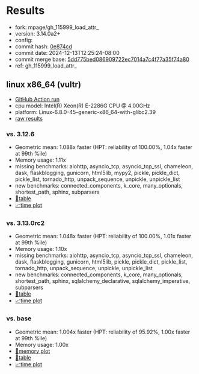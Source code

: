 # Results

- fork: mpage/gh_115999_load_attr_
- version: 3.14.0a2+
- config: 
- commit hash: [0e874cd](https://github.com/mpage/cpython/commit/0e874cd)
- commit date: 2024-12-13T12:25:24-08:00
- commit merge base: [5dd775bed086909722ec7014a7c4f77a35f74a80](https://github.com/python/cpython/commit/5dd775bed086909722ec7014a7c4f77a35f74a80)
- ref: gh_115999_load_attr_

## linux x86_64 (vultr)

- [GitHub Action run](https://github.com/facebookexperimental/free-threading-benchmarking/actions/runs/12322649011)
- cpu model: Intel(R) Xeon(R) E-2286G CPU @ 4.00GHz
- platform: Linux-6.8.0-45-generic-x86_64-with-glibc2.39
- [raw results](bm-20241213-vultr-x86_64-mpage-gh_115999_load_attr_-3.14.0a2%2B-0e874cd.json)

### vs. 3.12.6

- Geometric mean: 1.088x faster (HPT: reliability of 100.00%, 1.04x faster at 99th %ile)
- Memory usage: 1.11x
- missing benchmarks: aiohttp, asyncio_tcp, asyncio_tcp_ssl, chameleon, dask, flaskblogging, gunicorn, html5lib, mypy2, pickle, pickle_dict, pickle_list, tornado_http, unpack_sequence, unpickle, unpickle_list
- new benchmarks: connected_components, k_core, many_optionals, shortest_path, sphinx, subparsers
- [📄table](bm-20241213-vultr-x86_64-mpage-gh_115999_load_attr_-3.14.0a2%2B-0e874cd-vs-3.12.6.md)
- [📈time plot](bm-20241213-vultr-x86_64-mpage-gh_115999_load_attr_-3.14.0a2%2B-0e874cd-vs-3.12.6.svg)

### vs. 3.13.0rc2

- Geometric mean: 1.048x faster (HPT: reliability of 100.00%, 1.01x faster at 99th %ile)
- Memory usage: 1.10x
- missing benchmarks: aiohttp, asyncio_tcp, asyncio_tcp_ssl, chameleon, dask, flaskblogging, gunicorn, html5lib, pickle, pickle_dict, pickle_list, tornado_http, unpack_sequence, unpickle, unpickle_list
- new benchmarks: connected_components, k_core, many_optionals, shortest_path, sphinx, sqlalchemy_declarative, sqlalchemy_imperative, subparsers
- [📄table](bm-20241213-vultr-x86_64-mpage-gh_115999_load_attr_-3.14.0a2%2B-0e874cd-vs-3.13.0rc2.md)
- [📈time plot](bm-20241213-vultr-x86_64-mpage-gh_115999_load_attr_-3.14.0a2%2B-0e874cd-vs-3.13.0rc2.svg)

### vs. base

- Geometric mean: 1.004x faster (HPT: reliability of 95.92%, 1.00x faster at 99th %ile)
- Memory usage: 1.00x
- [🧠memory plot](bm-20241213-vultr-x86_64-mpage-gh_115999_load_attr_-3.14.0a2%2B-0e874cd-vs-base-mem.svg)
- [📄table](bm-20241213-vultr-x86_64-mpage-gh_115999_load_attr_-3.14.0a2%2B-0e874cd-vs-base.md)
- [📈time plot](bm-20241213-vultr-x86_64-mpage-gh_115999_load_attr_-3.14.0a2%2B-0e874cd-vs-base.svg)

